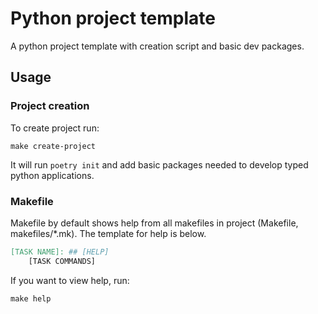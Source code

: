 # Python project template

A python project template with creation script and basic dev packages.

## Usage

### Project creation

To create project run:

```shell
make create-project
```

It will run `poetry init` and add basic packages needed to develop typed python applications.

### Makefile

Makefile by default shows help from all makefiles in project (Makefile, makefiles/*.mk).
The template for help is below.

```makefile
[TASK NAME]: ## [HELP]
    [TASK COMMANDS]
```

If you want to view help, run:

```shell
make help
```
